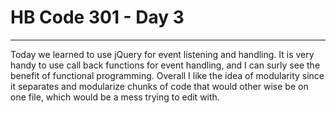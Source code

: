# HB Code 301 - Day 3

<hr />

<p>
Today we learned to use jQuery for event listening and handling. It is very handy to use call back functions for event handling, and I can surly see the benefit of functional programming. Overall I like the idea of modularity since it separates and modularize chunks of code that would other wise be on one file, which would be a mess trying to edit with.  





</p>
